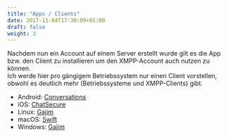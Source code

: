 ```yaml
---
title: "Apps / Clients"
date: 2017-11-04T17:30:09+01:00
draft: false
weight: 3
---
```


Nachdem nun ein Account auf einem Server erstellt wurde gilt es die App bzw.
den Client zu installieren um den XMPP-Account auch nutzen zu können.    
Ich werde hier pro gängigem Betriebssystem nur einen Client vorstellen, obwohl es 
deutlich mehr (Betriebssysteme und XMPP-Clients) gibt. 

* Android: [Conversations][10]
* iOS: [ChatSecure][20]
* Linux: [Gajim][30]
* macOS: [Swift][40]
* Windows: [Gajim][30]

[10]:/apps/conversations/
[20]:/apps/chatsecure/
[30]:/apps/gajim/
[40]:/apps/swift/
